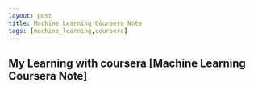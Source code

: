 ```yaml
---
layout: post
title: Machine Learning Coursera Note
tags: [machine_learning,coursera]
---
```


## My Learning with coursera [Machine Learning Coursera Note]

